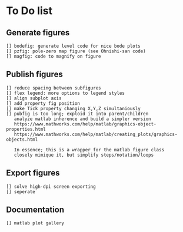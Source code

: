 # To Do list

## **Generate** figures
    [] bodefig: generate level code for nice bode plots
    [] pzfig: pole-zero map figure (see Ohnishi-san code)
    [] magfig: code to magnify on figure

## **Publish** figures
    [] reduce spacing between subfigures
    [] flex legend: more options to legend styles
    [] align subplot axis
    [] add property fig position
    [] make Tick property changing X,Y,Z simultaniously
    [] pubfig is too long; exploid it into parent/children
       analyze matlab inherence and build a simpler version
       https://www.mathworks.com/help/matlab/graphics-object-properties.html
       https://www.mathworks.com/help/matlab/creating_plots/graphics-objects.html
       
       In essence; this is a wrapper for the matlab figure class
       closely mimique it, but simplify steps/notation/loops
## **Export** figures
    [] solve high-dpi screen exporting
    [] seperate 

## Documentation
    [] matlab plot gallery